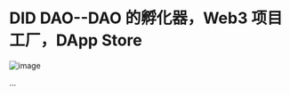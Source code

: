 # DID DAO--DAO 的孵化器，Web3 项目工厂，DApp Store


![image](https://user-images.githubusercontent.com/32976079/198991030-e44f99d0-f206-480c-8b9d-cd5e0e70d79d.png)

...

